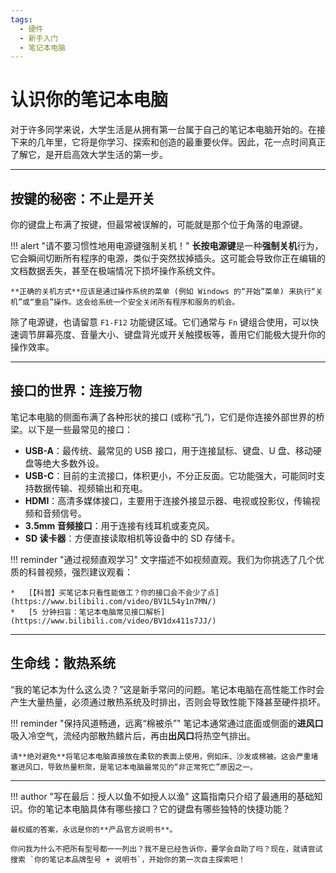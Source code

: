 ```yaml
---
tags:
  - 硬件
  - 新手入门
  - 笔记本电脑
---
```

# 认识你的笔记本电脑

对于许多同学来说，大学生活是从拥有第一台属于自己的笔记本电脑开始的。在接下来的几年里，它将是你学习、探索和创造的最重要伙伴。因此，花一点时间真正了解它，是开启高效大学生活的第一步。

---

## 按键的秘密：不止是开关

你的键盘上布满了按键，但最常被误解的，可能就是那个位于角落的电源键。

!!! alert "请不要习惯性地用电源键强制关机！"
    **长按电源键**是一种**强制关机**行为，它会瞬间切断所有程序的电源，类似于突然拔掉插头。这可能会导致你正在编辑的文档数据丢失，甚至在极端情况下损坏操作系统文件。

    **正确的关机方式**应该是通过操作系统的菜单 (例如 Windows 的“开始”菜单) 来执行“关机”或“重启”操作。这会给系统一个安全关闭所有程序和服务的机会。

除了电源键，也请留意 `F1-F12` 功能键区域。它们通常与 `Fn` 键组合使用，可以快速调节屏幕亮度、音量大小、键盘背光或开关触摸板等，善用它们能极大提升你的操作效率。

---

## 接口的世界：连接万物

笔记本电脑的侧面布满了各种形状的接口 (或称“孔”)，它们是你连接外部世界的桥梁。以下是一些最常见的接口：

*   **USB-A**：最传统、最常见的 USB 接口，用于连接鼠标、键盘、U 盘、移动硬盘等绝大多数外设。
*   **USB-C**：目前的主流接口，体积更小，不分正反面。它功能强大，可能同时支持数据传输、视频输出和充电。
*   **HDMI**：高清多媒体接口，主要用于连接外接显示器、电视或投影仪，传输视频和音频信号。
*   **3.5mm 音频接口**：用于连接有线耳机或麦克风。
*   **SD 读卡器**：方便直接读取相机等设备中的 SD 存储卡。

!!! reminder "通过视频直观学习"
    文字描述不如视频直观。我们为你挑选了几个优质的科普视频，强烈建议观看：

    *   [【科普】买笔记本只看性能做工？你的接口会不会少了点](https://www.bilibili.com/video/BV1L54y1n7MN/)
    *   [5 分钟扫盲：笔记本电脑常见接口解析](https://www.bilibili.com/video/BV1dx411s7JJ/)

---

## 生命线：散热系统

“我的笔记本为什么这么烫？”这是新手常问的问题。笔记本电脑在高性能工作时会产生大量热量，必须通过散热系统及时排出，否则会导致性能下降甚至硬件损坏。

!!! reminder "保持风道畅通，远离“棉被杀”"
    笔记本通常通过底面或侧面的**进风口**吸入冷空气，流经内部散热鳍片后，再由**出风口**将热空气排出。

    请**绝对避免**将笔记本电脑直接放在柔软的表面上使用，例如床、沙发或棉被。这会严重堵塞进风口，导致热量积聚，是笔记本电脑最常见的“非正常死亡”原因之一。

---

!!! author "写在最后：授人以鱼不如授人以渔"
    这篇指南只介绍了最通用的基础知识。你的笔记本电脑具体有哪些接口？它的键盘有哪些独特的快捷功能？

    最权威的答案，永远是你的**产品官方说明书**。

    你问我为什么不把所有型号都一一列出？我不是已经告诉你，要学会自助了吗？现在，就请尝试搜索 `你的笔记本品牌型号 + 说明书`，开始你的第一次自主探索吧！
